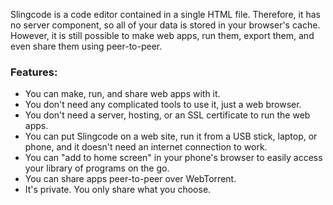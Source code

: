 Slingcode is a code editor contained in a single HTML file. Therefore, it has no server component, so all of your data is stored in your browser's cache. However, it is still possible to make web apps, run them, export them, and even share them using peer-to-peer.

### Features:

- You can make, run, and share web apps with it.
- You don't need any complicated tools to use it, just a web browser.
- You don't need a server, hosting, or an SSL certificate to run the web apps.
- You can put Slingcode on a web site, run it from a USB stick, laptop, or phone, and it doesn't need an internet connection to work.
- You can "add to home screen" in your phone's browser to easily access your library of programs on the go.
- You can share apps peer-to-peer over WebTorrent.
- It's private. You only share what you choose.
